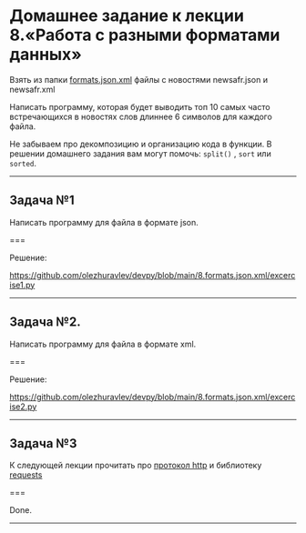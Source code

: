 # Домашнее задание к лекции 8.«Работа с разными форматами данных»

Взять из
папки [formats.json.xml](https://github.com/netology-code/py-homework-basic-files/tree/master/3.1.formats.json.xml)
файлы с новостями newsafr.json и newsafr.xml

Написать программу, которая будет выводить топ 10 самых часто встречающихся в новостях слов длиннее 6 символов для
каждого файла.

Не забываем про декомпозицию и организацию кода в функции. В решении домашнего задания вам могут помочь: `split()`
, `sort` или `sorted`.

---

## Задача №1

Написать программу для файла в формате json.

===

Решение:

https://github.com/olezhuravlev/devpy/blob/main/8.formats.json.xml/excercise1.py

---

## Задача №2.

Написать программу для файла в формате xml.

===

Решение:

https://github.com/olezhuravlev/devpy/blob/main/8.formats.json.xml/excercise2.py

---

## Задача №3

К следующей лекции прочитать про [протокол http](https://ru.wikipedia.org/wiki/HTTP) и
библиотеку [requests](https://khashtamov.com/ru/python-requests/)

===

Done.

---

